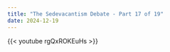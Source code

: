 ```yaml
---
title: "The Sedevacantism Debate - Part 17 of 19"
date: 2024-12-19
---
```


{{< youtube rgQxROKEuHs >}}
